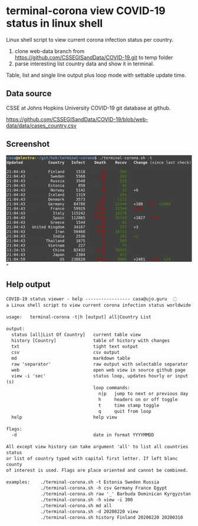 # terminal-corona view COVID-19 status in linux shell

Linux shell script to view current corona infection status per country.

1. clone web-data branch from https://github.com/CSSEGISandData/COVID-19.git to temp folder
2. parse interesting list country data and show it in terminal.

Table, list and single line output plus loop mode with settable update time.


## Data source

CSSE at Johns Hopkins University COVID-19 git database at github.

https://github.com/CSSEGISandData/COVID-19/blob/web-data/data/cases_country.csv


## Screenshot

![](terminal-corona.png)"


## Help output

    COVID-19 status viewer - help ----------------- casa@ujo.guru   ҉
    a Linux shell script to view current corona infection status worldwide

    usage:   terminal-corona -t|h [output] all|Country List

    output:
      status [all|List Of Country]   current table view
      history [Country]              table of history with changes
      txt                            tight text output
      csv                            csv output
      md                             markdown table
      raw 'separator'                raw output with selectable separator
      web                            open web view in source github page
      view -i 'sec'                  status loop, updates hourly or input (s)
                                     loop commands:
                                       n|p   jump to next or previous day
                                       h     headers on or off toggle
                                       t     time stamp toggle
                                       q     quit from loop
      help                           help view

    flags:
      -d                             date in format YYYYMMDD

    All except view history can take argument 'all' to list all countries status
    or list of country typed with capital first letter. If left blanc county
    of interest is used. Flags are place oriented and cannot be combined.

    examples:    ./terminal-corona.sh -t Estonia Sweden Russia
                 ./terminal-corona.sh -h csv Germany France Egypt
                 ./terminal-corona.sh raw '_' Barbuda Dominican Kyrgyzstan
                 ./terminal-corona.sh -h view -i 300
                 ./terminal-corona.sh md all
                 ./terminal-corona.sh -d 20200220 view
                 ./terminal-corona.sh history Finland 20200220 20200310



